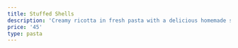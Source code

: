 ```yaml
---
title: Stuffed Shells
description: 'Creamy ricotta in fresh pasta with a delicious homemade sauce. '
price: '45'
type: pasta
---
```


